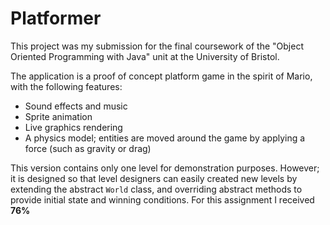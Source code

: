 # Platformer

This project was my submission for the final coursework of the "Object Oriented Programming with Java" unit at the University of Bristol.

The application is a proof of concept platform game in the spirit of Mario, with the following features:

* Sound effects and music
* Sprite animation
* Live graphics rendering
* A physics model; entities are moved around the game by applying a force (such as gravity or drag)

This version contains only one level for demonstration purposes. However; it is designed so that level designers can easily created new levels by extending the abstract `World` class, and overriding abstract methods to provide initial state and winning conditions. For this assignment I received **76%**
